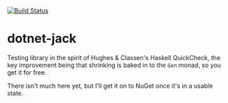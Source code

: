 [![Build Status](https://travis-ci.org/jystic/dotnet-jack.svg?branch=master)](https://travis-ci.org/jystic/dotnet-jack)

# dotnet-jack

Testing library in the spirit of Hughes & Classen's Haskell QuickCheck,
the key improvement being that shrinking is baked in to the `Gen` monad,
so you get it for free.

There isn't much here yet, but I'll get it on to NuGet once it's in
a usable state.

